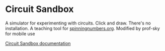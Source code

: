 # Circuit Sandbox

A simulator for experimenting with circuits. Click and draw. There's no installation. A teaching tool for [spinningnumbers.org](https://spinningnumbers.org).
Modified by prof-sky for mobile use

[Circuit Sandbox documentation](https://spinningnumbers.org/a/circuit-sandbox.html)


